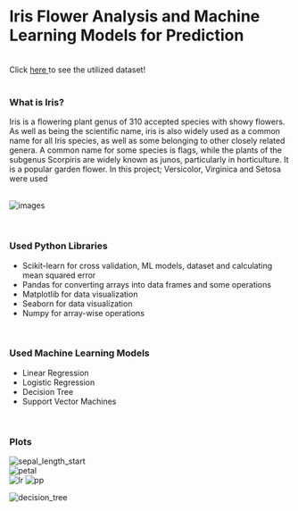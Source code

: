 # Iris Flower Analysis and Machine Learning Models for Prediction
<br>
Click <a href="https://scikit-learn.org/stable/auto_examples/datasets/plot_iris_dataset.html"> here </a> to see the utilized dataset!
<br>
<br>

<h3>What is Iris?</h3> 
Iris is a flowering plant genus of 310 accepted species with showy flowers. As well as being the scientific name, iris is also widely used as a common name for all Iris species, as well as some belonging to other closely related genera. A common name for some species is flags, while the plants of the subgenus Scorpiris are widely known as junos, particularly in horticulture. It is a popular garden flower.
  In this project; Versicolor, Virginica and Setosa were used
<br><br>

![images](https://github.com/salihfurkaan/iris-flower-analysis/assets/119700956/1cf5c3b6-c259-4384-80fd-d60b9be50984)

<br>
<h3>Used Python Libraries</h3>

* Scikit-learn for cross validation, ML models, dataset and calculating mean squared error
* Pandas for converting arrays into data frames and some operations
* Matplotlib for data visualization
* Seaborn for data visualization
* Numpy for array-wise operations
<br>

<h3>Used Machine Learning Models</h3>

* Linear Regression
* Logistic Regression
* Decision Tree
* Support Vector Machines
<br>

<h3>Plots</h3>

![sepal_length_start](https://github.com/salihfurkaan/iris-flower-analysis/assets/119700956/7b1ba536-6915-4d33-af31-44d5cd8a7de2)
<br>
![petal](https://github.com/salihfurkaan/iris-flower-analysis/assets/119700956/3271bf95-fa41-4849-8009-08828d333176)
<br>
![lr](https://github.com/salihfurkaan/iris-flower-analysis/assets/119700956/bdfa399d-c0d3-4932-a5e0-abace0af6854)
![pp](https://github.com/salihfurkaan/iris-flower-analysis/assets/119700956/466a6f2c-5236-4202-a79f-b7ccea71ba8b)

![decision_tree](https://github.com/salihfurkaan/iris-flower-analysis/assets/119700956/009d7f62-36bc-4211-b066-3030d9666348)

